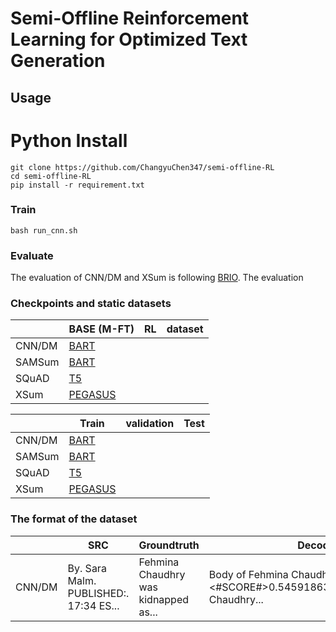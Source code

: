 # Semi-Offline Reinforcement Learning for Optimized Text Generation
## Usage

# Python Install
```
git clone https://github.com/ChangyuChen347/semi-offline-RL
cd semi-offline-RL
pip install -r requirement.txt
```

### Train
```console
bash run_cnn.sh

```

### Evaluate
The evaluation of CNN/DM and XSum is following [BRIO](https://github.com/yixinL7/BRIO). The evaluation 
### Checkpoints and static datasets
|        | BASE (M-FT) | RL | dataset |
|--------|-------------|----|---------|
| CNN/DM | [BART]()    |    |         |
| SAMSum | [BART]()    |    |         |
| SQuAD  | [T5]()      |    |         |
| XSum   | [PEGASUS]() |    |         |

|        | Train       | validation | Test |
|--------|-------------|------------|------|
| CNN/DM | [BART]()    |            |      |
| SAMSum | [BART]()    |            |      |
| SQuAD  | [T5]()      |            |      |
| XSum   | [PEGASUS]() |            |      |

### The format of the dataset

|        | SRC                                    | Groundtruth                          | Decoded results                                                                    |
|--------|----------------------------------------|--------------------------------------|------------------------------------------------------------------------------------|
| CNN/DM | By. Sara Malm. PUBLISHED:. 17:34 ES... | Fehmina Chaudhry was kidnapped as... | Body of Fehmina Chaudhry ... <#SCORE#>0.5459186331197582<#SEP#>Fehmina Chaudhry... |

